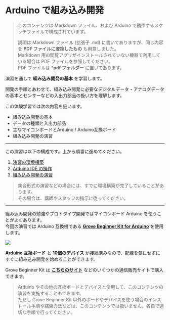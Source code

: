 # Arduino で組み込み開発

> このコンテンツは Markdown ファイル、および Arduino で動作するスケッチファイルで構成されています。  
>
> 説明は Markdown ファイル (拡張子 .md) に書いてありますが、同じ内容を **PDF ファイルに変換したもの** も用意しました。  
> Markdown 用の閲覧アプリがインストールされていない機器で利用している場合は PDF ファイルを参照してください。  
> PDF ファイルは ***pdf フォルダー** に置いてあります。

演習を通して **組み込み開発の基本** を学習します。

開発の手順とあわせて、組み込み開発に必要なデジタルデータ・アナログデータの基本とセンサーなどの入出力部品の扱い方を理解します。

この体験学習では次の内容を扱います。

- 組み込み開発の基本
- データの種類と入出力部品
- 主なマイコンボードとArduino / Arduino互換ボード
- 組み込み開発の演習

---

この演習は以下の構成です。上から順番に進めてください。  

1. [演習の環境構築](./0_Setup.md)
2. [Arduino IDE の操作](./1_ArduinoIde.md)
3. [組み込み開発の演習](./2_Lessons.md)

> 集合形式の演習などの場合には、すでに環境構築が完了していることがあります。  
> その場合は、講師やスタッフの指示に従ってください。

---

組み込み開発の勉強やプロトタイプ開発ではマイコンボード Arduino を使うことがよくあります。  
今回の演習では Arduino 互換機である [**Grove Beginner Kit for Arduino**](https://jp.seeedstudio.com/Grove-Beginner-Kit-for-Arduino-p-4549.html) を使用します。 

<img src="https://files.seeedstudio.com/wiki/Grove-Beginner-Kit-For-Arduino/img/Parts.jpg" />

**Arduino 互換ボード** と **10個のデバイス** が接続済みなので、配線を気にせずにすぐに組み込み開発を始めることができます。

Grove Beginner Kit は [**こちらのサイト**](https://www.switch-science.com/catalog/6361/) などのいくつかの通信販売サイトで購入できます。

> Arduino やその他の互換ボードとデバイスと使用して、このコンテンツの演習を実施することもできます。  
> ただし Grove Beginner Kit 以外のボードやデバイスを使う場合のインストール手順や結線方法などは、このコンテンツでは扱いません。各自で適切な手順で行ってください。